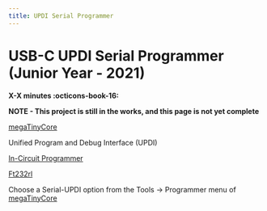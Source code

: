 ```yaml
---
title: UPDI Serial Programmer
---
```


# USB-C UPDI Serial Programmer (Junior Year - 2021)

**X-X minutes :octicons-book-16:**

**NOTE - This project is still in the works, and this page is not yet complete**

[megaTinyCore](https://github.com/SpenceKonde/megaTinyCore)

Unified Program and Debug Interface (UPDI)

[In-Circuit Programmer](http://fabacademy.org/2021/labs/charlotte/students/theodore-warner/Assignments/week04/#in-circuit-programmer)

[Ft232rl](https://ftdichip.com/products/ft232rl/)

Choose a Serial-UPDI option from the Tools -> Programmer menu of [megaTinyCore](https://github.com/SpenceKonde/megaTinyCore)